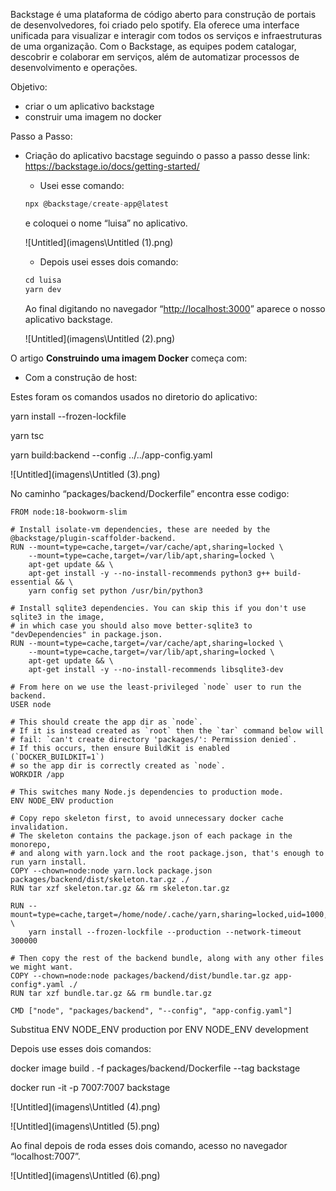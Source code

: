 Backstage é uma plataforma de código aberto para construção de portais de desenvolvedores, foi criado pelo spotify. Ela oferece uma interface unificada para visualizar e interagir com todos os serviços e infraestruturas de uma organização. Com o Backstage, as equipes podem catalogar, descobrir e colaborar em serviços, além de automatizar processos de desenvolvimento e operações.

Objetivo:

- criar o um aplicativo backstage
- construir uma imagem no docker

Passo a Passo:

- Criação do aplicativo bacstage seguindo o passo a passo desse link: https://backstage.io/docs/getting-started/
    - Usei esse comando:
    
    ```jsx
    npx @backstage/create-app@latest
    ```
    
    e coloquei o nome “luisa” no aplicativo.
    
    ![Untitled](imagens\Untitled (1).png)
    
    - Depois usei esses dois comando:
    
    ```jsx
    cd luisa 
    yarn dev
    ```
    
    Ao final digitando no navegador “[http://localhost:3000](http://localhost:3000/)” aparece o nosso aplicativo backstage.
    
    ![Untitled](imagens\Untitled (2).png)
    

O artigo **Construindo uma imagem Docker** começa com:

- Com a construção de host:

Estes foram os comandos usados no diretorio do aplicativo:

yarn install --frozen-lockfile

yarn tsc

yarn build:backend --config ../../app-config.yaml

![Untitled](imagens\Untitled (3).png)

No caminho “packages/backend/Dockerfile” encontra esse codigo: 

```docker
FROM node:18-bookworm-slim

# Install isolate-vm dependencies, these are needed by the @backstage/plugin-scaffolder-backend.
RUN --mount=type=cache,target=/var/cache/apt,sharing=locked \
    --mount=type=cache,target=/var/lib/apt,sharing=locked \
    apt-get update && \
    apt-get install -y --no-install-recommends python3 g++ build-essential && \
    yarn config set python /usr/bin/python3

# Install sqlite3 dependencies. You can skip this if you don't use sqlite3 in the image,
# in which case you should also move better-sqlite3 to "devDependencies" in package.json.
RUN --mount=type=cache,target=/var/cache/apt,sharing=locked \
    --mount=type=cache,target=/var/lib/apt,sharing=locked \
    apt-get update && \
    apt-get install -y --no-install-recommends libsqlite3-dev

# From here on we use the least-privileged `node` user to run the backend.
USER node

# This should create the app dir as `node`.
# If it is instead created as `root` then the `tar` command below will
# fail: `can't create directory 'packages/': Permission denied`.
# If this occurs, then ensure BuildKit is enabled (`DOCKER_BUILDKIT=1`)
# so the app dir is correctly created as `node`.
WORKDIR /app

# This switches many Node.js dependencies to production mode.
ENV NODE_ENV production

# Copy repo skeleton first, to avoid unnecessary docker cache invalidation.
# The skeleton contains the package.json of each package in the monorepo,
# and along with yarn.lock and the root package.json, that's enough to run yarn install.
COPY --chown=node:node yarn.lock package.json packages/backend/dist/skeleton.tar.gz ./
RUN tar xzf skeleton.tar.gz && rm skeleton.tar.gz

RUN --mount=type=cache,target=/home/node/.cache/yarn,sharing=locked,uid=1000,gid=1000 \
    yarn install --frozen-lockfile --production --network-timeout 300000

# Then copy the rest of the backend bundle, along with any other files we might want.
COPY --chown=node:node packages/backend/dist/bundle.tar.gz app-config*.yaml ./
RUN tar xzf bundle.tar.gz && rm bundle.tar.gz

CMD ["node", "packages/backend", "--config", "app-config.yaml"]
```

Substitua ENV NODE_ENV production por ENV NODE_ENV development

Depois use esses dois comandos: 

docker image build . -f packages/backend/Dockerfile --tag backstage

docker run -it -p 7007:7007 backstage

![Untitled](imagens\Untitled (4).png)

![Untitled](imagens\Untitled (5).png)

Ao final depois de roda esses dois comando, acesso no navegador “localhost:7007”.

![Untitled](imagens\Untitled (6).png)